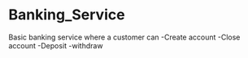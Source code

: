 # Banking_Service
Basic banking service where a customer can
-Create account
-Close account
-Deposit
-withdraw
